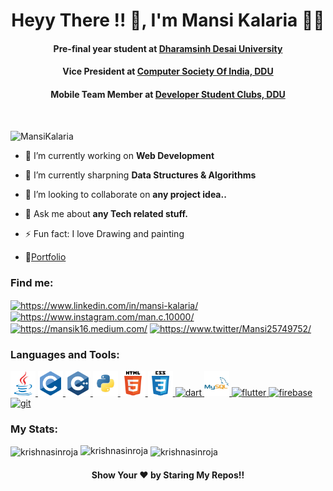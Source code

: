 <h1 align="center">Heyy There !! 👋, I'm Mansi Kalaria 👨‍💻</h1>
<h4 align="center">Pre-final year student at <a href="https://www.ddu.ac.in/">Dharamsinh Desai University</a> </h4> 
  <h4 align="center">Vice President at <a href="https://www.csiddu.in/">Computer Society Of India, DDU</a></h4>
  <h4 align="center">Mobile Team Member at <a href="https://www.dscddu.com/">Developer Student Clubs, DDU</a></h4><br>

<p align="left"> <img src="https://komarev.com/ghpvc/?username=Manzee1609&label=Profile%20views&color=0e75b6&style=flat" alt="MansiKalaria" /> </p>

- 🔭 I’m currently working on **Web Development**

- 🌱 I’m currently sharpning **Data Structures & Algorithms**

- 👯 I’m looking to collaborate on **any project idea..**

- 💬 Ask me about **any Tech related stuff.**

-  ⚡ Fun fact: I love Drawing and painting
    
- 🔗[Portfolio](https://portfolios.talentsprint.com/~mansi_kalaria/)

<h3 align="left">Find me:</h3>
<p align="left">
<a href="https://www.linkedin.com/in/mansi-kalaria/" target="blank"><img align="center" src="https://raw.githubusercontent.com/rahuldkjain/github-profile-readme-generator/master/src/images/icons/Social/linked-in-alt.svg" alt="https://www.linkedin.com/in/mansi-kalaria/" height="30" width="40" /></a>
<a href="https://www.instagram.com/man.c.10000/" target="blank"><img align="center" src="https://raw.githubusercontent.com/rahuldkjain/github-profile-readme-generator/master/src/images/icons/Social/instagram.svg" alt="https://www.instagram.com/man.c.10000/" height="30" width="40" /></a>
<a href="https://mansik16.medium.com/" target="blank"><img align="center" src="https://raw.githubusercontent.com/rahuldkjain/github-profile-readme-generator/master/src/images/icons/Social/medium.svg" alt="https://mansik16.medium.com/" height="30" width="40" /></a>
<a href="https://www.twitter/Mansi25749752/" target="blank"><img align="center" src="https://raw.githubusercontent.com/rahuldkjain/github-profile-readme-generator/master/src/images/icons/Social/twitter.svg" alt="https://www.twitter/Mansi25749752/" height="30" width="40" /></a>
</p>

<h3 align="left">Languages and Tools:</h3>

<a href="https://www.java.com" target="_blank"> <img src="https://raw.githubusercontent.com/devicons/devicon/master/icons/java/java-original.svg" alt="java" width="40" height="40"/> </a> 
<a href="https://www.cprogramming.com/" target="_blank"> <img src="https://raw.githubusercontent.com/devicons/devicon/master/icons/c/c-original.svg" alt="c" width="40" height="40"/> </a> 
<a href="https://www.cprogramming.com/" target="_blank"> <img src="https://raw.githubusercontent.com/github/explore/80688e429a7d4ef2fca1e82350fe8e3517d3494d/topics/cpp/cpp.png" alt="c++" width="40" height="40"/> </a> 
<a href="https://www.cprogramming.com/" target="_blank"> <img src="https://raw.githubusercontent.com/github/explore/80688e429a7d4ef2fca1e82350fe8e3517d3494d/topics/python/python.png" alt="Python" width="40" height="40"/> </a> 
<a href="https://www.w3.org/html/" target="_blank"> <img src="https://raw.githubusercontent.com/devicons/devicon/master/icons/html5/html5-original-wordmark.svg" alt="html5" width="40" height="40"/> </a> 
<a href="https://www.w3schools.com/css/" target="_blank"> <img src="https://raw.githubusercontent.com/devicons/devicon/master/icons/css3/css3-original-wordmark.svg" alt="css3" width="40" height="40"/> </a> 
<a href="https://dart.dev" target="_blank"> <img src="https://www.vectorlogo.zone/logos/dartlang/dartlang-icon.svg" alt="dart" width="40" height="40"/> </a>
<a href="https://www.mysql.com/" target="_blank"> <img src="https://raw.githubusercontent.com/devicons/devicon/master/icons/mysql/mysql-original-wordmark.svg" alt="mysql" width="40" height="40"/> </a>
<a href="https://flutter.dev" target="_blank"> <img src="https://www.vectorlogo.zone/logos/flutterio/flutterio-icon.svg" alt="flutter" width="40" height="40"/> </a>
<a href="https://firebase.google.com/" target="_blank"> <img src="https://www.vectorlogo.zone/logos/firebase/firebase-icon.svg" alt="firebase" width="40" height="40"/> </a> 
<a href="https://git-scm.com/" target="_blank"> <img src="https://www.vectorlogo.zone/logos/git-scm/git-scm-icon.svg" alt="git" width="40" height="40"/> </a>    

<h3 align="left">My Stats:</h3>

<img align="center" src="https://github-readme-stats.vercel.app/api/top-langs?username=Manzee1609&show_icons=true&locale=en&layout=compact" alt="krishnasinroja" /> 

<img align="cecnter" src="https://github-readme-stats.vercel.app/api?username=Manzee1609&show_icons=true&locale=en" alt="krishnasinroja" />

<img align="center" src="https://github-readme-streak-stats.herokuapp.com/?user=Manzee1609&" alt="krishnasinroja" />

<p align="center"><h4 align="center">Show Your ❤️ by Staring My Repos!!</h4> </p>

